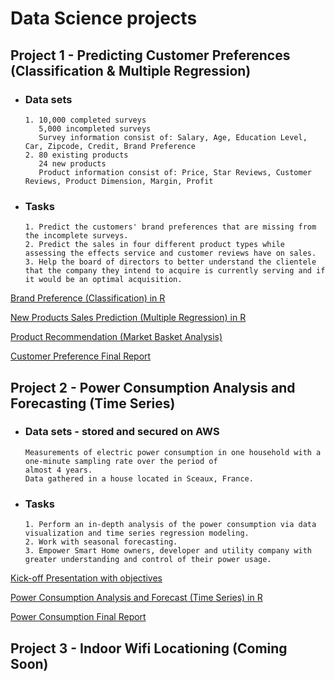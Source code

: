 # Data Science projects

## Project 1 - Predicting Customer Preferences (Classification & Multiple Regression)
- ### Data sets
      1. 10,000 completed surveys
         5,000 incompleted surveys
         Survey information consist of: Salary, Age, Education Level, Car, Zipcode, Credit, Brand Preference
      2. 80 existing products 
         24 new products
         Product information consist of: Price, Star Reviews, Customer Reviews, Product Dimension, Margin, Profit 
- ### Tasks
      1. Predict the customers' brand preferences that are missing from the incomplete surveys.
      2. Predict the sales in four different product types while assessing the effects service and customer reviews have on sales.
      3. Help the board of directors to better understand the clientele that the company they intend to acquire is currently serving and if it would be an optimal acquisition.  
[Brand Preference (Classification) in R](https://github.com/snowlee26/Portfolio-/blob/master/Brand%20Preference(Classification).R)

[New Products Sales Prediction (Multiple Regression) in R](https://github.com/snowlee26/Portfolio-/blob/master/New%20Products%20Sales%20Prediction(Multiple%20Regression).R)

[Product Recommendation (Market Basket Analysis)](https://github.com/snowlee26/Portfolio-/blob/master/Products%20Rcommendations(Market%20Basket%20Analysis).R)

[Customer Preference Final Report](https://github.com/snowlee26/Portfolio-/blob/master/Customer%20Preference%20Final%20Report.pptx)

## Project 2 - Power Consumption Analysis and Forecasting (Time Series) 
- ### Data sets - stored and secured on AWS
      Measurements of electric power consumption in one household with a one-minute sampling rate over the period of 
      almost 4 years.
      Data gathered in a house located in Sceaux, France. 
- ### Tasks
      1. Perform an in-depth analysis of the power consumption via data visualization and time series regression modeling.
      2. Work with seasonal forecasting.
      3. Empower Smart Home owners, developer and utility company with greater understanding and control of their power usage.
[Kick-off Presentation with objectives](https://github.com/snowlee26/Portfolio-/blob/master/Kick-off%20%20Presentaion%20.pptx)

[Power Consumption Analysis and Forecast (Time Series) in R](https://github.com/snowlee26/Portfolio-/blob/master/Power%20Consumption%20Analysis.R)

[Power Consumption Final Report](https://github.com/snowlee26/Portfolio-/blob/master/Power%20Consumption%20Presentation%20.pptx)

## Project 3 - Indoor Wifi Locationing (Coming Soon)
